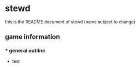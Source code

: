 # stewd
this is the README document of stewd (name subject to change)
## game information
### * general outline
- test
